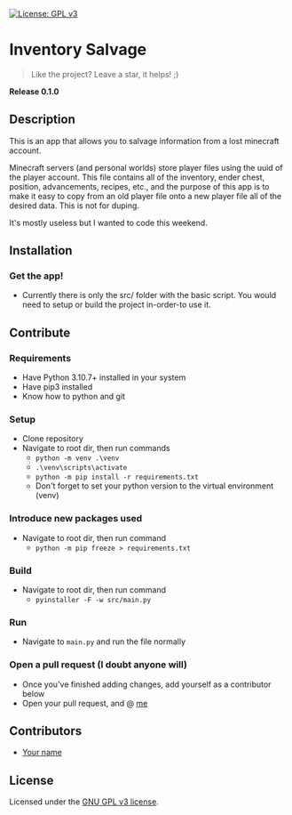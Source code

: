 [![License: GPL v3](https://img.shields.io/badge/License-GPLv3-blue.svg)](https://www.gnu.org/licenses/gpl-3.0)
# Inventory Salvage
> Like the project? Leave a star, it helps! ;)

**Release 0.1.0**

## Description
This is an app that allows you to salvage information from a lost minecraft account.

Minecraft servers (and personal worlds) store player files using the uuid of the player account. This file contains all of the inventory, ender chest, position, advancements, recipes, etc., and the purpose of this app is to make it easy to copy from an old player file onto a new player file all of the desired data. This is not for duping.

It's mostly useless but I wanted to code this weekend.


## Installation
### Get the app!
- Currently there is only the src/ folder with the basic script. You would need to setup or build the project in-order-to use it.

## Contribute
### Requirements
- Have Python 3.10.7+ installed in your system
- Have pip3 installed
- Know how to python and git

### Setup
- Clone repository
- Navigate to root dir, then run commands
  - `python -m venv .\venv`
  - `.\venv\scripts\activate`
  - `python -m pip install -r requirements.txt`
  - Don't forget to set your python version to the virtual environment (venv)

### Introduce new packages used
- Navigate to root dir, then run command
  - `python -m pip freeze > requirements.txt`

### Build
- Navigate to root dir, then run command
  - `pyinstaller -F -w src/main.py`


### Run
- Navigate to `main.py` and run the file normally

### Open a pull request (I doubt anyone will)
- Once you've finished adding changes, add yourself as a contributor below
- Open your pull request, and @ [me](https://github.com/Heat-GradientAscent)


## Contributors
- [Your name](https://github.com)


## License
Licensed under the [GNU GPL v3 license](LICENSE).